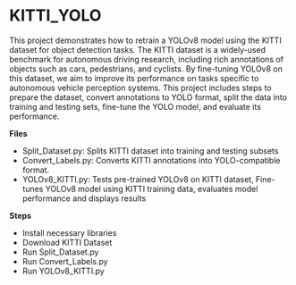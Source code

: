 # KITTI_YOLO
This project demonstrates how to retrain a YOLOv8 model using the KITTI dataset for object detection tasks. The KITTI dataset is a widely-used benchmark for autonomous driving research, including rich annotations of objects such as cars, pedestrians, and cyclists. By fine-tuning YOLOv8 on this dataset, we aim to improve its performance on tasks specific to autonomous vehicle perception systems. This project includes steps to prepare the dataset, convert annotations to YOLO format, split the data into training and testing sets, fine-tune the YOLO model, and evaluate its performance.

**Files**
- Split_Dataset.py: Splits KITTI dataset into training and testing subsets
- Convert_Labels.py: Converts KITTI annotations into YOLO-compatible format.
- YOLOv8_KITTI.py: Tests pre-trained YOLOv8 on KITTI dataset, Fine-tunes YOLOv8 model using KITTI training data, evaluates model performance and displays results

**Steps**
- Install necessary libraries
- Download KITTI Dataset
- Run Split_Dataset.py
- Run Convert_Labels.py
- Run YOLOv8_KITTI.py
